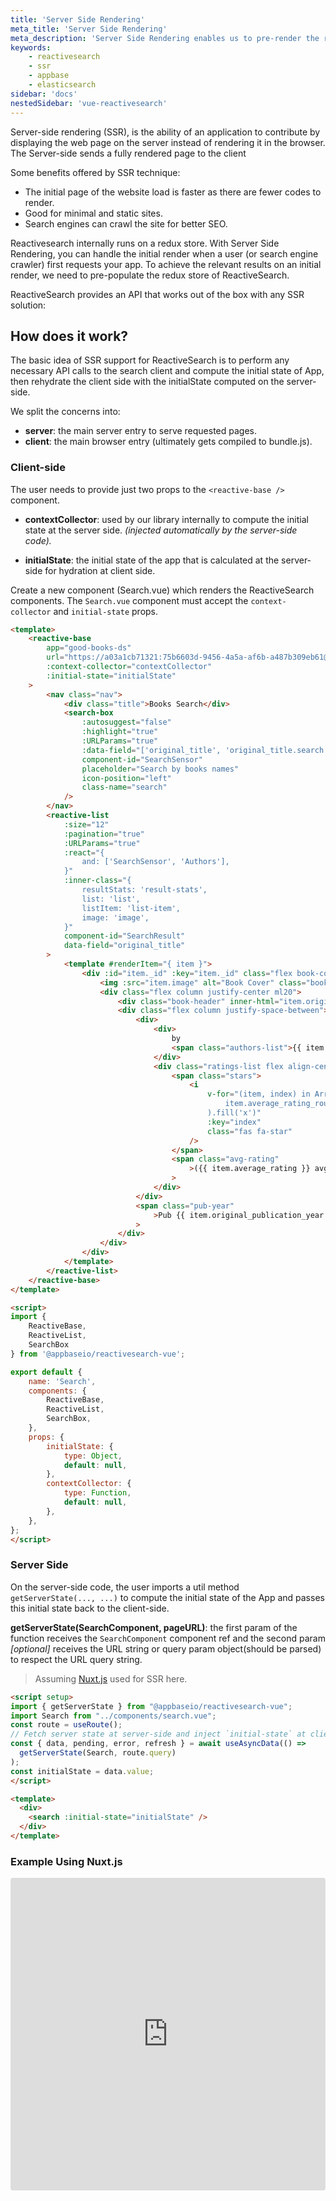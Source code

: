 ```yaml
---
title: 'Server Side Rendering'
meta_title: 'Server Side Rendering'
meta_description: 'Server Side Rendering enables us to pre-render the results on the server enabling better SEO for the app, and faster delivery of relevant results on an initial render to the users.'
keywords:
    - reactivesearch
    - ssr
    - appbase
    - elasticsearch
sidebar: 'docs'
nestedSidebar: 'vue-reactivesearch'
---
```


Server-side rendering (SSR), is the ability of an application to contribute by displaying the web page on the server instead of rendering it in the browser. The Server-side sends a fully rendered page to the client

Some benefits offered by SSR technique:

- The initial page of the website load is faster as there are fewer codes to render.
- Good for minimal and static sites.
- Search engines can crawl the site for better SEO.


Reactivesearch internally runs on a redux store. With Server Side Rendering, you can handle the initial render when a user (or search engine crawler) first requests your app. To achieve the relevant results on an initial render, we need to pre-populate the redux store of ReactiveSearch.

ReactiveSearch provides an API that works out of the box with any SSR solution:

## How does it work?

The basic idea of SSR support for ReactiveSearch is to perform any necessary API calls to the search client and compute the initial state of App, then rehydrate the client side with the initialState computed on the server-side.

We split the concerns into:

- **server**: the main server entry to serve requested pages.
- **client**: the main browser entry (ultimately gets compiled to bundle.js).

### Client-side

The user needs to provide just two props to the `<reactive-base />` component.

- **contextCollector**: used by our library internally to compute the initial state at the server side. _(injected automatically by the server-side code)._

- **initialState**: the initial state of the app that is calculated at the server-side for hydration at client side.

Create a new component (Search.vue) which renders the ReactiveSearch components.
The `Search.vue` component must accept the `context-collector` and `initial-state` props.
```html
<template>
	<reactive-base			
		app="good-books-ds"
		url="https://a03a1cb71321:75b6603d-9456-4a5a-af6b-a487b309eb61@appbase-demo-ansible-abxiydt-arc.searchbase.io"
		:context-collector="contextCollector"
		:initial-state="initialState"
	>
		<nav class="nav">
			<div class="title">Books Search</div>
			<search-box
				:autosuggest="false"
				:highlight="true"
				:URLParams="true"
				:data-field="['original_title', 'original_title.search']"
				component-id="SearchSensor"
				placeholder="Search by books names"
				icon-position="left"
				class-name="search"
			/>
		</nav>
		<reactive-list
			:size="12"
			:pagination="true"
			:URLParams="true"
			:react="{
				and: ['SearchSensor', 'Authors'],
			}"
			:inner-class="{
				resultStats: 'result-stats',
				list: 'list',
				listItem: 'list-item',
				image: 'image',
			}"
			component-id="SearchResult"
			data-field="original_title"
		>
			<template #renderItem="{ item }">
				<div :id="item._id" :key="item._id" class="flex book-content">
					<img :src="item.image" alt="Book Cover" class="book-image" />
					<div class="flex column justify-center ml20">
						<div class="book-header" inner-html="item.original_title"></div>
						<div class="flex column justify-space-between">
							<div>
								<div>
									by
									<span class="authors-list">{{ item.authors }}</span>
								</div>
								<div class="ratings-list flex align-center">
									<span class="stars">
										<i
											v-for="(item, index) in Array(
												item.average_rating_rounded,
											).fill('x')"
											:key="index"
											class="fas fa-star"
										/>
									</span>
									<span class="avg-rating"
										>({{ item.average_rating }} avg)</span
									>
								</div>
							</div>
							<span class="pub-year"
								>Pub {{ item.original_publication_year }}</span
							>
						</div>
					</div>
				</div>
			</template>
		</reactive-list>
	</reactive-base>
</template>

<script>
import {
	ReactiveBase,
	ReactiveList,
	SearchBox
} from '@appbaseio/reactivesearch-vue';

export default {
	name: 'Search',
	components: {
		ReactiveBase,
		ReactiveList,
		SearchBox,
	},
	props: {
		initialState: {
			type: Object,
			default: null,
		},
		contextCollector: {
			type: Function,
			default: null,
		},
	},
};
</script>
``` 

### Server Side

On the server-side code, the user imports a util method `getServerState(..., ...)` to compute the initial state of the App and passes this initial state back to the client-side.

   **getServerState(SearchComponent, pageURL)**: the first param of the function receives the `SearchComponent` component ref and the second param *[optional]* receives the URL string or query param object(should be parsed) to respect the URL query string.

> Assuming [Nuxt.js](https://nuxt.com/) used for SSR here.

```html
<script setup>
import { getServerState } from "@appbaseio/reactivesearch-vue";
import Search from "../components/search.vue";
const route = useRoute();
// Fetch server state at server-side and inject `initial-state` at client-side
const { data, pending, error, refresh } = await useAsyncData(() =>
  getServerState(Search, route.query)
);
const initialState = data.value;
</script>

<template>
  <div>
    <search :initial-state="initialState" />
  </div>
</template>
``` 

### Example Using Nuxt.js

<iframe src="https://codesandbox.io/embed/github/appbaseio/reactivesearch/tree/dev/packages/vue/examples/with-ssr?fontsize=14&hidenavigation=1&theme=dark"
     style="width:100%; height:500px; border:0; border-radius: 4px; overflow:hidden;"
     title="appbaseio/searchbox"
     allow="accelerometer; ambient-light-sensor; camera; encrypted-media; geolocation; gyroscope; hid; microphone; midi; payment; usb; vr; xr-spatial-tracking"
     sandbox="allow-forms allow-modals allow-popups allow-presentation allow-same-origin allow-scripts"
   ></iframe>

